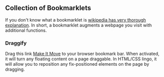## Collection of Bookmarklets

If you don't know what a bookmarklet is [wikipedia has very thorough explanation](https://en.wikipedia.org/wiki/Bookmarklet). In short, a bookmarklet augments a webpage you visit with additional functions.

### Draggify

Drag this link <a href='javascript:(function(){"use strict";function t(e){return(t="function"==typeof Symbol&&"symbol"==typeof Symbol.iterator?function(t){return typeof t}:function(t){return t&&"function"==typeof Symbol&&t.constructor===Symbol&&t!==Symbol.prototype?"symbol":typeof t})(e)}function e(t,e){if(!(t instanceof e))throw new TypeError("Cannot call a class as a function")}function n(t,e){if("function"!=typeof e&&null!==e)throw new TypeError("Super expression must either be null or a function");t.prototype=Object.create(e&&e.prototype,{constructor:{value:t,writable:!0,configurable:!0}}),e&&r(t,e)}function r(t,e){return(r=Object.setPrototypeOf||function(t,e){return t.__proto__=e,t})(t,e)}function o(t){var e=function(){if("undefined"==typeof Reflect||!Reflect.construct)return!1;if(Reflect.construct.sham)return!1;if("function"==typeof Proxy)return!0;try{return Date.prototype.toString.call(Reflect.construct(Date,[],(function(){}))),!0}catch(t){return!1}}();return function(){var n,r=u(t);if(e){var o=u(this).constructor;n=Reflect.construct(r,arguments,o)}else n=r.apply(this,arguments);return a(this,n)}}function a(e,n){return!n||"object"!==t(n)&&"function"!=typeof n?i(e):n}function i(t){if(void 0===t)throw new ReferenceError("this hasn&#039t been initialised - super() hasn&#039t been called");return t}function u(t){return(u=Object.setPrototypeOf?Object.getPrototypeOf:function(t){return t.__proto__||Object.getPrototypeOf(t)})(t)}function c(t){return(c="function"==typeof Symbol&&"symbol"==typeof Symbol.iterator?function(t){return typeof t}:function(t){return t&&"function"==typeof Symbol&&t.constructor===Symbol&&t!==Symbol.prototype?"symbol":typeof t})(t)}function f(t,e){for(var n=0;n<e.length;n++){var r=e[n];r.enumerable=r.enumerable||!1,r.configurable=!0,"value"in r&&(r.writable=!0),Object.defineProperty(t,r.key,r)}}function l(t){return function(t){if(Array.isArray(t))return s(t)}(t)||function(t){if("undefined"!=typeof Symbol&&Symbol.iterator in Object(t))return Array.from(t)}(t)||function(t,e){if(!t)return;if("string"==typeof t)return s(t,e);var n=Object.prototype.toString.call(t).slice(8,-1);"Object"===n&&t.constructor&&(n=t.constructor.name);if("Map"===n||"Set"===n)return Array.from(t);if("Arguments"===n||/^(?:Ui|I)nt(?:8|16|32)(?:Clamped)?Array$/.test(n))return s(t,e)}(t)||function(){throw new TypeError("Invalid attempt to spread non-iterable instance.\nIn order to be iterable, non-array objects must have a [Symbol.iterator]() method.")}()}function s(t,e){(null==e||e>t.length)&&(e=t.length);for(var n=0,r=new Array(e);n<e;n++)r[n]=t[n];return r}function d(){}function p(t){return t()}function y(){return Object.create(null)}function g(t){t.forEach(p)}function h(t){return"function"==typeof t}function m(t,e){return t!=t?e==e:t!==e||t&&"object"===c(t)||"function"==typeof t}function b(t){t.parentNode.removeChild(t)}function v(t){return document.createElement(t)}function $(t){return Array.from(t.childNodes)}var A;function w(t){A=t}var _=[],x=[],S=[],E=[],O=Promise.resolve(),j=!1;function k(t){S.push(t)}var P=!1,C=new Set;function D(){if(!P){P=!0;do{for(var t=0;t<_.length;t+=1){var e=_[t];w(e),L(e.$$)}for(w(null),_.length=0;x.length;)x.pop()();for(var n=0;n<S.length;n+=1){var r=S[n];C.has(r)||(C.add(r),r())}S.length=0}while(_.length);for(;E.length;)E.pop()();j=!1,P=!1,C.clear()}}function L(t){if(null!==t.fragment){t.update(),g(t.before_update);var e=t.dirty;t.dirty=[-1],t.fragment&&t.fragment.p(t.ctx,e),t.after_update.forEach(k)}}var B=new Set;function I(t,e){t&&t.i&&(B.delete(t),t.i(e))}function R(t,e,n){var r=t.$$,o=r.fragment,a=r.on_mount,i=r.on_destroy,u=r.after_update;o&&o.m(e,n),k((function(){var e=a.map(p).filter(h);i?i.push.apply(i,l(e)):g(e),t.$$.on_mount=[]})),u.forEach(k)}function T(t,e){-1===t.$$.dirty[0]&&(_.push(t),j||(j=!0,O.then(D)),t.$$.dirty.fill(0)),t.$$.dirty[e/31|0]|=1<<e%31}function V(t,e,n,r,o,a){var i=arguments.length>6&&void 0!==arguments[6]?arguments[6]:[-1],u=A;w(t);var c=e.props||{},f=t.$$={fragment:null,ctx:null,props:a,update:d,not_equal:o,bound:y(),on_mount:[],on_destroy:[],before_update:[],after_update:[],context:new Map(u?u.$$.context:[]),callbacks:y(),dirty:i,skip_bound:!1},l=!1;if(f.ctx=n?n(t,c,(function(e,n){var r=!(arguments.length<=2)&&arguments.length-2?arguments.length<=2?void 0:arguments[2]:n;return f.ctx&&o(f.ctx[e],f.ctx[e]=r)&&(!f.skip_bound&&f.bound[e]&&f.bound[e](r),l&&T(t,e)),n})):[],f.update(),l=!0,g(f.before_update),f.fragment=!!r&&r(f.ctx),e.target){if(e.hydrate){var s=$(e.target);f.fragment&&f.fragment.l(s),s.forEach(b)}else f.fragment&&f.fragment.c();e.intro&&I(t.$$.fragment),R(t,e.target,e.anchor),D()}w(u)}var z=function(){function t(){!function(t,e){if(!(t instanceof e))throw new TypeError("Cannot call a class as a function")}(this,t)}var e,n,r;return e=t,(n=[{key:"$destroy",value:function(){var t,e;t=1,null!==(e=this.$$).fragment&&(g(e.on_destroy),e.fragment&&e.fragment.d(t),e.on_destroy=e.fragment=null,e.ctx=[]),this.$destroy=d}},{key:"$on",value:function(t,e){var n=this.$$.callbacks[t]||(this.$$.callbacks[t]=[]);return n.push(e),function(){var t=n.indexOf(e);-1!==t&&n.splice(t,1)}}},{key:"$set",value:function(t){var e;this.$$set&&(e=t,0!==Object.keys(e).length)&&(this.$$.skip_bound=!0,this.$$set(t),this.$$.skip_bound=!1)}}])&&f(e.prototype,n),r&&f(e,r),t}(),N=new Image,Q=0,X=0;function Y(t){t.setAttribute("draggable",!0),t.classList.add("sz-draggable")}function F(t){var e;return{c:function(){var t,n,r;e=v("div"),t=e,n="class",null==(r="sz-movable svelte-hc2au4")?t.removeAttribute(n):t.getAttribute(n)!==r&&t.setAttribute(n,r)},m:function(t,n){!function(t,e,n){t.insertBefore(e,n||null)}(t,e,n)},p:d,i:d,o:d,d:function(t){t&&b(e)}}}N.src="data:image/gif;base64,R0lGODlhAQABAIAAAAUEBAAAACwAAAAAAQABAAACAkQBADs=",window.addEventListener("dragstart",(function(t){t.dataTransfer.dropEffect="none",t.dataTransfer.setDragImage(N,0,0),Q=t.clientX,X=t.clientY})),window.addEventListener("drag",(function(t){t.preventDefault();var e=t.target;e.classList.add("sz-dragging"),function(t,e){var n=getComputedStyle(t),r=n.getPropertyValue("width"),o=n.getPropertyValue("height"),a=Number.parseFloat(n.getPropertyValue("top")),i=Number.parseFloat(n.getPropertyValue("left")),u=e.dx,c=e.dy;t.style.top="".concat(a+c,"px"),t.style.left="".concat(i+u,"px"),t.style.width||(t.style.width=r,t.style.right="auto"),t.style.height||(t.style.height=o,t.style.bottom="auto"),t.style.transform="none"}(e,{dx:t.clientX-Q,dy:t.clientY-X}),Q=t.clientX,X=t.clientY})),window.addEventListener("dragover",(function(t){t.preventDefault()})),window.addEventListener("dragend",(function(t){t.preventDefault(),t.target.classList.remove("sz-dragging")}));var M=function(t){n(a,z);var r=o(a);function a(t){var n,o,u,c;return e(this,a),n=r.call(this),document.getElementById("svelte-hc2au4-style")||((c=v("style")).id="svelte-hc2au4-style",c.textContent=".sz-movable.svelte-hc2au4{position:absolute;top:10px;left:10px;width:10px;height:10px;border-radius:50%;background:radial-gradient(circle at 10% 25%, #fff 10%, red 42.44%, #680202)}",o=document.head,u=c,o.appendChild(u)),V(i(n),t,null,F,m,{}),n}return a}();function U(t){return Array.from(document.getElementsByTagName("*")).filter((function(t){var e=getComputedStyle(t);return!t.classList.contains("sz-draggable")&&"fixed"===e.getPropertyValue("position")&&function(t){return!("hidden"===t.getPropertyValue("visibility")||"none"===t.getPropertyValue("display"))}(e)})).map((function(t){return new M({target:t}),t})).forEach(Y),[]}var q=new(function(t){n(a,z);var r=o(a);function a(t){var n;return e(this,a),V(i(n=r.call(this)),t,U,null,m,{}),n}return a}())({target:document.body});
}());'>Make It Move</a> to your browser bookmark bar.  When activated, it will turn any floating content on a page draggable.
In HTML/CSS lingo, it will allow you to reposition any fix-positioned elements on the page by dragging.

